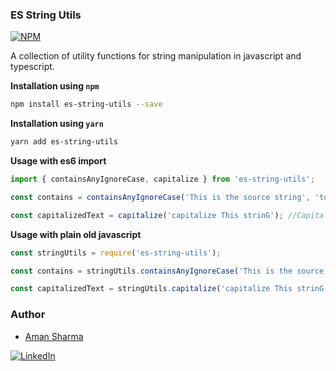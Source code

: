 ### ES String Utils 
[![NPM][npm-shield]][npm-url]

A collection of utility functions for string manipulation in javascript and typescript.

**Installation using `npm`**
```sh
npm install es-string-utils --save
```

**Installation using `yarn`**
```sh
yarn add es-string-utils
```

**Usage with es6 import**
```ts
import { containsAnyIgnoreCase, capitalize } from 'es-string-utils';

const contains = containsAnyIgnoreCase('This is the source string', 'tocheck'); //false

const capitalizedText = capitalize('capitalize This strinG'); //Capitalize This String
```

**Usage with plain old javascript**
```js
const stringUtils = require('es-string-utils');

const contains = stringUtils.containsAnyIgnoreCase('This is the source string', 'tocheck'); //false

const capitalizedText = stringUtils.capitalize('capitalize This strinG'); //Capitalize This String
```

### Author
- [Aman Sharma](https://github.com/iaman0004)

[![LinkedIn][linkedin-shield]][linkedin-url]

<!-- MARKDOWN LINKS & IMAGES -->
[npm-shield]: https://img.icons8.com/color/48/npm.png
[npm-url]: https://www.npmjs.com/package/es-string-utils
[linkedin-shield]: https://img.shields.io/badge/-LinkedIn-black.svg?style=for-the-badge&logo=linkedin&colorB=555
[linkedin-url]: https://www.linkedin.com/in/iaman0004/